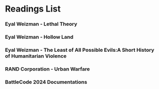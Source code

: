 # Readings List

### Eyal Weizman - Lethal Theory
### Eyal Weizman - Hollow Land
### Eyal Weizman - The Least of All Possible Evils:A Short History of Humanitarian Violence
### RAND Corporation - Urban Warfare
### BattleCode 2024 Documentations